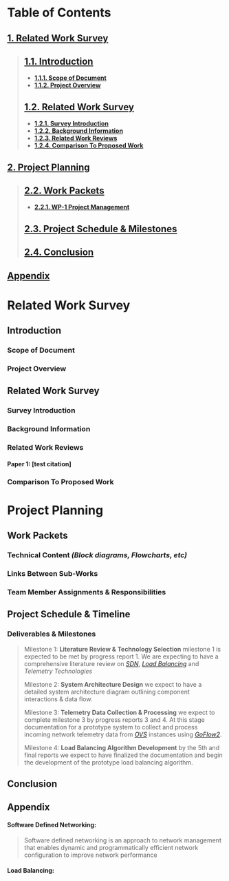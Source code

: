 # Table of Contents
[**1. Related Work Survey**](#related-work-survey)
---
> [**1.1. Introduction**](#introduction)
> ---
> * [**1.1.1. Scope of Document**](#scope-of-document)
> * [**1.1.2. Project Overview**](#project-overview)
> 
> [**1.2. Related Work Survey**](#related-work-survey)
> ---
> * [**1.2.1. Survey Introduction**](#survey-introduction)
> * [**1.2.2. Background Information**](#background-information)
> * [**1.2.3. Related Work Reviews**](#related-work-reviews)
> * [**1.2.4. Comparison To Proposed Work**](#comparison-to-proposed-work)

[**2. Project Planning**](#project-planning)
---
> [**2.2. Work Packets**](#work-packets)
> ---
> * [**2.2.1. WP-1 Project Management**]()
>
> [**2.3. Project Schedule & Milestones**](#project-schedule--timeline)
> ---
> [**2.4. Conclusion**](#conclusion)
> ---
[**Appendix**](#appendix-1)
---
# Related Work Survey

## Introduction

### Scope of Document

### Project Overview

## Related Work Survey

### Survey Introduction

### Background Information

### Related Work Reviews

#### Paper 1: [test citation]

### Comparison To Proposed Work

# Project Planning

## Work Packets

### Technical Content _(Block diagrams, Flowcharts, etc)_
### Links Between Sub-Works

### Team Member Assignments & Responsibilities

## Project Schedule & Timeline

### Deliverables & Milestones
> Milestone 1: **Literature Review & Technology Selection** milestone 1 is expected to be met by progress report 1. We are expecting to have a comprehensive literature review on [_SDN_](#software-defined-networking), [_Load Balancing_](#load-balancing) and _Telemetry Technologies_
>
> Milestone 2: **System Architecture Design** we expect to have a detailed system architecture diagram outlining component interactions & data flow.
>
> Milestone 3: **Telemetry Data Collection & Processing** we expect to complete milestone 3 by progress reports 3 and 4. At this stage documentation for a prototype system to collect and process incoming network telemetry data from [_OVS_]() instances using [_GoFlow2_]().
>
> Milestone 4: **Load Balancing Algorithm Development** by the 5th and final reports we expect to have finalized the documentation and begin the development of the prototype load balancing algorithm.

## Conclusion

## Appendix
#### Software Defined Networking:
> Software defined networking is an approach to network management that enables dynamic and programmatically efficient network configuration to improve network performance
#### Load Balancing:
> 
